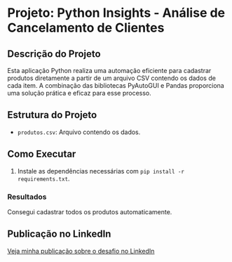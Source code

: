 # Projeto: Python Insights - Análise de Cancelamento de Clientes

## Descrição do Projeto

Esta aplicação Python realiza uma automação eficiente para cadastrar produtos diretamente a partir de um arquivo CSV contendo os dados de cada item. A combinação das bibliotecas PyAutoGUI e Pandas proporciona uma solução prática e eficaz para esse processo.

## Estrutura do Projeto

- `produtos.csv`: Arquivo contendo os dados.

## Como Executar

1. Instale as dependências necessárias com `pip install -r requirements.txt`.

### Resultados
Consegui cadastrar todos os produtos automaticamente.

## Publicação no LinkedIn

[Veja minha publicação sobre o desafio no LinkedIn]([https://www.linkedin.com/posts/alex-cavalcanti-198979216_dataanalysis-python-projects-activity-7150848775454875649-SXDD?utm_source=share&utm_medium=member_desktop])
